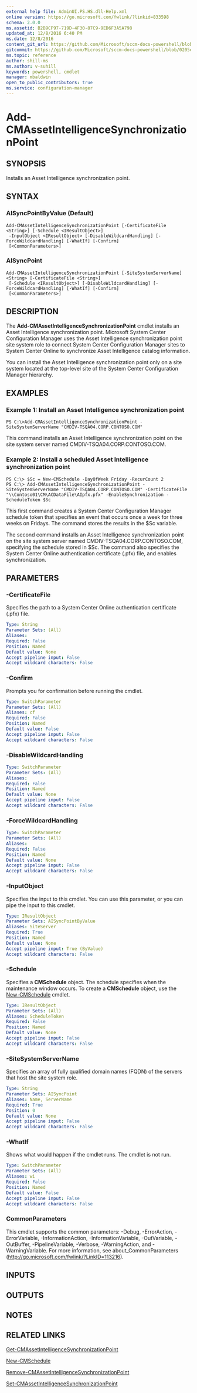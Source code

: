```yaml
---
external help file: AdminUI.PS.HS.dll-Help.xml
online version: https://go.microsoft.com/fwlink/?linkid=833598
schema: 2.0.0
ms.assetid: B2B9CF97-719D-4F30-87C9-9ED6F3A5A798
updated_at: 12/8/2016 6:40 PM
ms.date: 12/8/2016
content_git_url: https://github.com/Microsoft/sccm-docs-powershell/blob/master/sccm-cmdlets/ConfigurationManager/vlatest/Add-CMAssetIntelligenceSynchronizationPoint.md
gitcommit: https://github.com/Microsoft/sccm-docs-powershell/blob/0205e569abecf1b4e1b2b342947b87a3691b29a5/sccm-cmdlets/ConfigurationManager/vlatest/Add-CMAssetIntelligenceSynchronizationPoint.md
ms.topic: reference
author: shill-ms
ms.author: v-suhill
keywords: powershell, cmdlet
manager: mbaldwin
open_to_public_contributors: true
ms.service: configuration-manager
---
```


# Add-CMAssetIntelligenceSynchronizationPoint

## SYNOPSIS
Installs an Asset Intelligence synchronization point.

## SYNTAX

### AISyncPointByValue (Default)
```
Add-CMAssetIntelligenceSynchronizationPoint [-CertificateFile <String>] [-Schedule <IResultObject>]
 -InputObject <IResultObject> [-DisableWildcardHandling] [-ForceWildcardHandling] [-WhatIf] [-Confirm]
 [<CommonParameters>]
```

### AISyncPoint
```
Add-CMAssetIntelligenceSynchronizationPoint [-SiteSystemServerName] <String> [-CertificateFile <String>]
 [-Schedule <IResultObject>] [-DisableWildcardHandling] [-ForceWildcardHandling] [-WhatIf] [-Confirm]
 [<CommonParameters>]
```

## DESCRIPTION
The **Add-CMAssetIntelligenceSynchronizationPoint** cmdlet installs an Asset Intelligence synchronization point.
Microsoft System Center Configuration Manager uses the Asset Intelligence synchronization point site system role to connect System Center Configuration Manager sites to System Center Online to synchronize Asset Intelligence catalog information.

You can install the Asset Intelligence synchronization point only on a site system located at the top-level site of the System Center Configuration Manager hierarchy.

## EXAMPLES

### Example 1: Install an Asset Intelligence synchronization point
```
PS C:\>Add-CMAssetIntelligenceSynchronizationPoint -SiteSystemServerName "CMDIV-TSQA04.CORP.CONTOSO.COM"
```

This command installs an Asset Intelligence synchronization point on the site system server named CMDIV-TSQA04.CORP.CONTOSO.COM.

### Example 2: Install a scheduled Asset Intelligence synchronization point
```
PS C:\> $Sc = New-CMSchedule -DayOfWeek Friday -RecurCount 2
PS C:\> Add-CMAssetIntelligenceSynchronizationPoint -SiteSystemServerName "CMDIV-TSQA04.CORP.CONTOSO.COM" -CertificateFile "\\Contoso01\CM\ACDataFile\AIpfx.pfx" -EnableSynchronization -ScheduleToken $Sc
```

This first command creates a System Center Configuration Manager schedule token that specifies an event that occurs once a week for three weeks on Fridays.
The command stores the results in the $Sc variable.

The second command installs an Asset Intelligence synchronization point on the site system server named CMDIV-TSQA04.CORP.CONTOSO.COM, specifying the schedule stored in $Sc.
The command also specifies the System Center Online authentication certificate (.pfx) file, and enables synchronization.

## PARAMETERS

### -CertificateFile
Specifies the path to a System Center Online authentication certificate (.pfx) file.

```yaml
Type: String
Parameter Sets: (All)
Aliases: 
Required: False
Position: Named
Default value: None
Accept pipeline input: False
Accept wildcard characters: False
```

### -Confirm
Prompts you for confirmation before running the cmdlet.

```yaml
Type: SwitchParameter
Parameter Sets: (All)
Aliases: cf
Required: False
Position: Named
Default value: False
Accept pipeline input: False
Accept wildcard characters: False
```

### -DisableWildcardHandling


```yaml
Type: SwitchParameter
Parameter Sets: (All)
Aliases: 
Required: False
Position: Named
Default value: None
Accept pipeline input: False
Accept wildcard characters: False
```

### -ForceWildcardHandling


```yaml
Type: SwitchParameter
Parameter Sets: (All)
Aliases: 
Required: False
Position: Named
Default value: None
Accept pipeline input: False
Accept wildcard characters: False
```

### -InputObject
Specifies the input to this cmdlet. 
You can use this parameter, or you can pipe the input to this cmdlet. 

```yaml
Type: IResultObject
Parameter Sets: AISyncPointByValue
Aliases: SiteServer
Required: True
Position: Named
Default value: None
Accept pipeline input: True (ByValue)
Accept wildcard characters: False
```

### -Schedule
Specifies a **CMSchedule** object.
The schedule specifies when the maintenance window occurs.
To create a **CMSchedule** object, use the [New-CMSchedule](./New-CMSchedule.md) cmdlet.

```yaml
Type: IResultObject
Parameter Sets: (All)
Aliases: ScheduleToken
Required: False
Position: Named
Default value: None
Accept pipeline input: False
Accept wildcard characters: False
```

### -SiteSystemServerName
Specifies an array of fully qualified domain names (FQDN) of the servers that host the site system role.

```yaml
Type: String
Parameter Sets: AISyncPoint
Aliases: Name, ServerName
Required: True
Position: 0
Default value: None
Accept pipeline input: False
Accept wildcard characters: False
```

### -WhatIf
Shows what would happen if the cmdlet runs.
The cmdlet is not run.

```yaml
Type: SwitchParameter
Parameter Sets: (All)
Aliases: wi
Required: False
Position: Named
Default value: False
Accept pipeline input: False
Accept wildcard characters: False
```

### CommonParameters
This cmdlet supports the common parameters: -Debug, -ErrorAction, -ErrorVariable, -InformationAction, -InformationVariable, -OutVariable, -OutBuffer, -PipelineVariable, -Verbose, -WarningAction, and -WarningVariable. For more information, see about_CommonParameters (http://go.microsoft.com/fwlink/?LinkID=113216).

## INPUTS

## OUTPUTS

## NOTES

## RELATED LINKS

[Get-CMAssetIntelligenceSynchronizationPoint](xref:ConfigurationManager/vlatest/Get-CMAssetIntelligenceSynchronizationPoint.md)

[New-CMSchedule](xref:ConfigurationManager/vlatest/New-CMSchedule.md)

[Remove-CMAssetIntelligenceSynchronizationPoint](xref:ConfigurationManager/vlatest/Remove-CMAssetIntelligenceSynchronizationPoint.md)

[Set-CMAssetIntelligenceSynchronizationPoint](xref:ConfigurationManager/vlatest/Set-CMAssetIntelligenceSynchronizationPoint.md)
